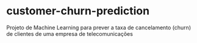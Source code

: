 # customer-churn-prediction
Projeto de Machine Learning para prever a taxa de cancelamento (churn) de clientes de uma empresa de telecomunicações
